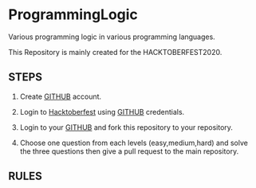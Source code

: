 # ProgrammingLogic

Various programming logic in various programming languages.

This Repository is mainly created for the HACKTOBERFEST2020.

<h2>STEPS</h2>
  
1. Create [GITHUB](https://github.com) account.  
  
2. Login to [Hacktoberfest](https://hacktoberfest.digitalocean.com) using [GITHUB](https://github.com) credentials.

3. Login to your [GITHUB](https://github.com) and fork this repository to your repository.

4. Choose one question from each levels (easy,medium,hard) and solve the three questions then give a pull request to the main repository.

<h2>RULES</h2>

